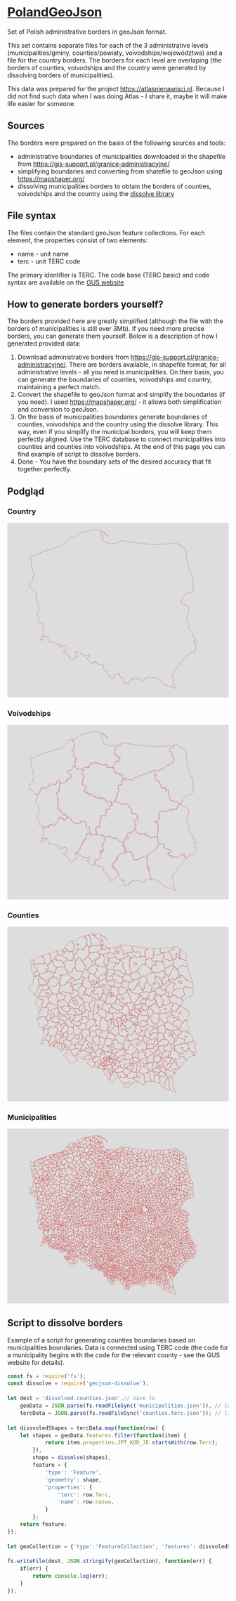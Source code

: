 # [PolandGeoJson](https://github.com/jusuff/PolandGeoJson/)

Set of Polish administrative borders in geoJson format.

This set contains separate files for each of the 3 administrative levels (municipalities/gminy, counties/powiaty, voivodships/województwa) and a file for the country borders. The borders for each level are overlaping (the borders of counties, voivodships and the country were generated by dissolving borders of municipalities).

This data was prepared for the project <https://atlasnienawisci.pl>. Because I did not find such data when I was doing Atlas - I share it, maybe it will make life easier for someone.

## Sources

The borders were prepared on the basis of the following sources and tools:
* administrative boundaries of municipalities downloaded in the shapefile from <https://gis-support.pl/granice-administracyjne/>
* simplifying boundaries and converting from shatefile to geoJson using <https://mapshaper.org/>
* dissolving municipalities borders to obtain the borders of counties, voivodships and the country using the [dissolve library](https://github.com/deoxxa/dissolve)


## File syntax

The files contain the standard geoJson feature collections. For each element, the properties consist of two elements:
* name - unit name
* terc - unit TERC code

The primary identifier is TERC. The code base (TERC basic) and code syntax are available on the [GUS website](http://eteryt.stat.gov.pl/eTeryt/rerezent_teryt/udostepwanie_danych/baza_teryt/uzytkownicy_indywidualni/pobarcie/pliki_pelne.aspx?contrast=default)

## How to generate borders yourself?

The borders provided here are greatly simplified (although the file with the borders of municipalities is still over 3Mb). If you need more precise borders, you can generate them yourself. Below is a description of how I generated provided data:

1. Download administrative borders from <https://gis-support.pl/granice-administracyjne/>. There are borders available, in shapefile format, for all administrative levels - all you need is municipalities. On their basis, you can generate the boundaries of counties, voivodships and country, maintaining a perfect match.
2. Convert the shapefile to geoJson format and simplify the boundaries (if you need). I used <https://mapshaper.org/> - it allows both simplification and conversion to geoJson.
3. On the basis of municipalities boundaries generate boundaries of counties, voivodships and the country using the dissolve library. This way, even if you simplify the municipal borders, you will keep them perfectly aligned. Use the TERC database to connect municipalities into counties and counties into voivodships. At the end of this page you can find example of script to dissolve borders.
4. Done - You have the boundary sets of the desired accuracy that fit together perfectly.

## Podgląd

### Country

![Country borders](/data/poland.country.png) 

### Voivodships

![Voivodships borders](/data/poland.voivodeships.png) 

### Counties

![Counties borders](/data/poland.counties.png) 

### Municipalities

![Municipalities borders](/data/poland.municipalities.png) 

## Script to dissolve borders

Example of a script for generating counties boundaries based on municipalities boundaries. Data is connected using  TERC code (the code for a municipality begins with the code for the relevant county - see the GUS website for details).

```javascript
const fs = require('fs');
const dissolve = require('geojson-dissolve');

let dest = 'dissolved.counties.json',// save to
    geoData = JSON.parse(fs.readFileSync('municipalities.json')), // lower level borders
    tercData = JSON.parse(fs.readFileSync('counties.terc.json')); // list of counties in format [{terc: '0000'},{...}]

let dissvoledShapes = tercData.map(function(row) {
    let shapes = geoData.features.filter(function(item) {
            return item.properties.JPT_KOD_JE.startsWith(row.Terc);
        }),
        shape = dissolve(shapes),
        feature = {
            'type': 'Feature',
            'geometry': shape,
            'properties': {
                'terc': row.Terc,
                'name': row.nazwa,
            }
        };
    return feature;
});

let geoCollection = {'type':'FeatureCollection', 'features': dissvoledShapes};

fs.writeFile(dest, JSON.stringify(geoCollection), function(err) {
    if(err) {
        return console.log(err);
    }
});
```


